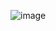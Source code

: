 ![image](https://github.com/DEVLevid/Starbucks-landing-page/assets/120687641/f88e5764-2f87-4721-be12-c910308ea3c9)
